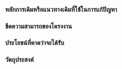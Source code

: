 ## หลักการเดิมหรือแนวทางเดิมที่ใช้ในการแก้ปัญหา ##

## ขีดความสามารถของโครงงาน ##


## ประโยชน์ที่คาดว่าจะได้รับ ##


## วัตถุประสงค์ ##
